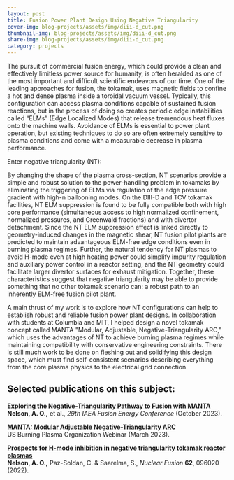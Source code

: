 ```yaml
---
layout: post
title: Fusion Power Plant Design Using Negative Triangularity
cover-img: blog-projects/assets/img/diii-d_cut.png
thumbnail-img: blog-projects/assets/img/diii-d_cut.png
share-img: blog-projects/assets/img/diii-d_cut.png
category: projects
---
```


The pursuit of commercial fusion energy, which could provide a clean and effectively limitless power source for humanity, is often heralded as one of the most important and difficult scientific endeavors of our time. One of the leading approaches for fusion, the tokamak, uses magnetic fields to confine a hot and dense plasma inside a toroidal vacuum vessel. Typically, this configuration can access plasma conditions capable of sustained fusion reactions, but in the process of doing so creates periodic edge instabilities called “ELMs” (Edge Localized Modes) that release tremendous heat fluxes onto the machine walls. Avoidance of ELMs is essential to power plant operation, but existing techniques to do so are often extremely sensitive to plasma conditions and come with a measurable decrease in plasma performance.

Enter negative triangularity (NT):

By changing the shape of the plasma cross-section, NT scenarios provide a simple and robust solution to the power-handling problem in tokamaks by eliminating the triggering of ELMs via regulation of the edge pressure gradient with high-n ballooning modes. On the DIII-D and TCV tokamak facilities, NT ELM suppression is found to be fully compatible both with high core performance (simultaneous access to high normalized confinement, normalized pressures, and Greenwald fractions) and with divertor detachment. Since the NT ELM suppression effect is linked directly to geometry-induced changes in the magnetic shear, NT fusion pilot plants are predicted to maintain advantageous ELM-free edge conditions even in burning plasma regimes. Further, the natural tendency for NT plasmas to avoid H-mode even at high heating power could simplify impurity regulation and auxiliary power control in a reactor setting, and the NT geometry could facilitate larger divertor surfaces for exhaust mitigation. Together, these characteristics suggest that negative triangularity may be able to provide something that no other tokamak scenario can: a robust path to an inherently ELM-free fusion pilot plant.

A main thrust of my work is to explore how NT configurations can help to establish robust and reliable fusion power plant designs. In collaboration with students at Columbia and MIT, I helped design a novel tokamak concept called MANTA "Modular, Adjustable, Negative-Triangularity ARC," which uses the advantages of NT to achieve burning plasma regimes while maintaining compatibility with conservative engineering constraints. There is still much work to be done on fleshing out and solidifying this design space, which must find self-consistent scenarios describing everything from the core plasma physics to the electrical grid connection. 

## Selected publications on this subject:

**[Exploring the Negative-Triangularity Pathway to Fusion with MANTA](https://github.com/nelsonand/website/blob/main/blog-projects/assets/docs/2023_MANTA_IAEA.pdf)**<br />
**Nelson, A. O.,** et al., _29th IAEA Fusion Energy Conference_ (October 2023).

**[MANTA: Modular Adjustable Negative-Triangularity ARC](https://burningplasma.org/resources/ref/Web_Seminars/MANTA_USBPO_Webinar_Presentation.pdf)**<br />
US Burning Plasma Organization Webinar (March 2023).

**[Prospects for H-mode inhibition in negative triangularity tokamak reactor plasmas](https://doi.org/10.1088/1741-4326/ac8064)** <br />
**Nelson, A. O.,** Paz-Soldan, C. & Saarelma, S., _Nuclear Fusion_ **62**, 096020 (2022).
